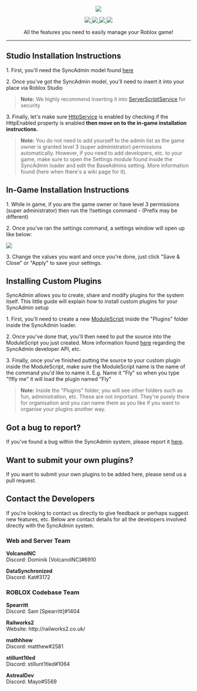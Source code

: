<p align="center">
    <img src="http://i.imgur.com/YIzwAS5.png">
</p>
<p align="center">
    <a href="https://discord.gg/3nzcRkD">
        <img src="https://img.shields.io/discord/212155948863717377.svg">
    </a>
    <a href="https://twitter.com/SyncAdmin">
        <img src="https://img.shields.io/twitter/follow/SyncAdmin.svg?style=social&label=Follow&style=flat-square">
    </a>
    <a href="https://github.com/ForPizzaSake/SyncAdmin/issues">
        <img src="https://img.shields.io/github/issues/forpizzasake/syncadmin.svg?style=flat">
    </a>
    <a href="https://syncadmin.co">
        <img src="https://img.shields.io/website-up-down-green-red/https/syncadmin.co.svg?label=SyncAdmin%20Site">
    </a>
</p>

<p align="center">All the features you need to easily manage your Roblox game!</p>
<hr>

<h2>Studio Installation Instructions</h2>
<p>1. First, you'll need the SyncAdmin model found <a href="http://www.roblox.com/library/549677290/SyncAdmin">here</a></p>

<p>2. Once you've got the SyncAdmin model, you'll need to insert it into your place via Roblox Studio</p>
<blockquote>
<p><b>Note:</b> We highly recommend inserting it into <a href="http://wiki.roblox.com/index.phptitle=API:Class/ServerScriptService">ServerScriptService</a> for security</p>
</blockquote>

<p>3. Finally, let's make sure <a href="http://wiki.roblox.com/index.php?title=API:Class/HttpService">HttpService</a> is enabled by checking if the HttpEnabled property is enabled <b>then move on to the in-game installation instructions.</b></p>

<blockquote>
<p><b>Note:</b> You do not need to add yourself to the admin list as the game owner is granted level 3 (super administrator) permissions automatically. However, if you need to add developers, etc. to your game, make sure to open the Settings module found inside the SyncAdmin loader and edit the BaseAdmins setting. More information found (here when there's a wiki page for it).</p>
</blockquote>

<h2>In-Game Installation Instructions</h2>
<p>1. While in game, if you are the game owner or have level 3 permissions (super administrator) then run the !!settings command - (Prefix may be different)

<p>2. Once you've ran the settings command, a settings window will open up like below:</p>
<img src="https://image.prntscr.com/image/N2DlQXRbQfeedU1WlXx3pg.png">
<p>3. Change the values you want and once you're done, just click "Save & Close" or "Apply" to save your settings.

<h2>Installing Custom Plugins</h2>
<p>SyncAdmin allows you to create, share and modify plugins for the system itself. This little guide will explain how to install custom plugins for your SyncAdmin setup</p>

<p>1. First, you'll need to create a new <a href="http://wiki.roblox.com/index.php?title=API:Class/ModuleScript">ModuleScript</a> inside the "Plugins" folder inside the SyncAdmin loader.</p>

<p>2. Once you've done that, you'll then need to put the source into the ModuleScript you just created. More information found <a href="https://github.com/DataSynchronized/SyncAdmin/wiki">here</a> regarding the SyncAdmin developer API, etc.</p>

<p>3. Finally, once you've finished putting the source to your custom plugin inside the ModuleScript, make sure the ModuleScript name is the name of the command you'd like to name it. E.g. Name it "Fly" so when you type "!!fly me" it will load the plugin named "Fly"</p>

<blockquote>
<p><b>Note:</b> Inside the "Plugins" folder, you will see other folders such as fun, administration, etc. These are not important. They're purely there for organisation and you can name them as you like if you want to organise your plugins another way.</p>
</blockquote>

<h2>Got a bug to report?</h2>
<p>If you've found a bug within the SyncAdmin system, please report it <a href="https://github.com/DataSynchronized/SyncAdmin/issues">here</a>.</p>

<h2>Want to submit your own plugins?</h2>
<p>If you want to submit your own plugins to be added here, please send us a pull request.</p>

<h2>Contact the Developers</h2>
<p>If you're looking to contact us directly to give feedback or perhaps suggest new features, etc. Below are contact details for all the developers involved directly with the SyncAdmin system.</p>

<h3> Web and Server Team </h3>

<p><b>VolcanoINC</b>
<br>Discord: Dominik [VolcanoINC]#6910</p>

<p><b>DataSynchronized</b>
<br>Discord: Kat#3172

<h3> ROBLOX Codebase Team </h3>

<p><b>Spearritt</b>
<br>Discord: Sam [Spearritt]#1404</p>

<p><b>Railworks2</b>
<br>Website: http://railworks2.co.uk/</p>

<p><b>mathhhew</b>
<br>Discord: matthew#2581</p>

<p><b>stillunt1tled</b>
<br>Discord: stillunt1tled#1064</p>

<p><b>AstrealDev</b>
<br>Discord: Mayo#5569</p>


